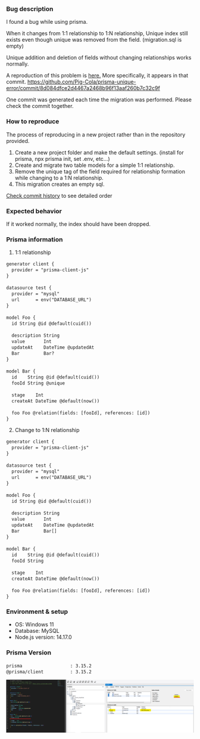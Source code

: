 ### Bug description

I found a bug while using prisma.

When it changes from 1:1 relationship to 1:N relationship,
Unique index still exists even though unique was removed from the field.
(migration.sql is empty)

Unique addition and deletion of fields without changing relationships works normally.

A reproduction of this problem is [here.](https://github.com/Pig-Cola/prisma-unique-error)
More specifically, it appears in that commit. https://github.com/Pig-Cola/prisma-unique-error/commit/8d084dfce2d4467a2468b96f13aaf260b7c32c9f

One commit was generated each time the migration was performed. Please check the commit together.

### How to reproduce

The process of reproducing in a new project rather than in the repository provided.

1. Create a new project folder and make the default settings. (install for prisma, npx prisma init, set .env,  etc...)
2. Create and migrate two table models for a simple 1:1 relationship.
3. Remove the unique tag of the field required for relationship formation while changing to a 1:N relationship.
4. This migration creates an empty sql.

[Check commit history](https://github.com/Pig-Cola/prisma-unique-error/commits/main) to see detailed order

### Expected behavior

If it worked normally, the index should have been dropped.

### Prisma information

<!-- Do not include your database credentials when sharing your Prisma schema! -->
1. 1:1 relationship

``` prisma
generator client {
  provider = "prisma-client-js"
}

datasource test {
  provider = "mysql"
  url      = env("DATABASE_URL")
}

model Foo {
  id String @id @default(cuid())

  description String
  value       Int
  updateAt    DateTime @updatedAt
  Bar         Bar?
}

model Bar {
  id    String @id @default(cuid())
  fooId String @unique

  stage    Int
  createAt DateTime @default(now())

  foo Foo @relation(fields: [fooId], references: [id])
}
```

2.  Change to 1:N relationship
``` prisma
generator client {
  provider = "prisma-client-js"
}

datasource test {
  provider = "mysql"
  url      = env("DATABASE_URL")
}

model Foo {
  id String @id @default(cuid())

  description String
  value       Int
  updateAt    DateTime @updatedAt
  Bar         Bar[]
}

model Bar {
  id    String @id @default(cuid())
  fooId String

  stage    Int
  createAt DateTime @default(now())

  foo Foo @relation(fields: [fooId], references: [id])
}

```

### Environment & setup

- OS: <!--[e.g. Mac OS, Windows, Debian, CentOS, ...]--> Windows 11
- Database: <!--[PostgreSQL, MySQL, MariaDB or SQLite]--> MySQL
- Node.js version: <!--[Run `node -v` to see your Node.js version]--> 14.17.0


### Prisma Version

```
prisma                  : 3.15.2
@prisma/client          : 3.15.2
```


![image](https://raw.githubusercontent.com/Pig-Cola/prisma-unique-error/main/result.png)
